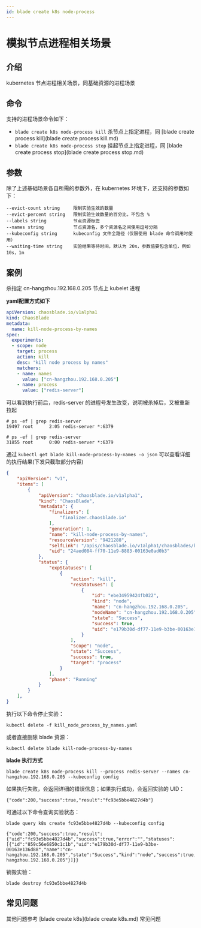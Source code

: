 ```yaml
---
id: blade create k8s node-process
---
```


# 模拟节点进程相关场景

## 介绍
kubernetes 节点进程相关场景，同基础资源的进程场景

## 命令
支持的进程场景命令如下：
* `blade create k8s node-process kill` 杀节点上指定进程，同 [blade create process kill](blade create process kill.md)
* `blade create k8s node-process stop` 挂起节点上指定进程，同 [blade create process stop](blade create process stop.md)

## 参数
除了上述基础场景各自所需的参数外，在 kubernetes 环境下，还支持的参数如下：
```
--evict-count string     限制实验生效的数量
--evict-percent string   限制实验生效数量的百分比，不包含 %
--labels string          节点资源标签
--names string           节点资源名，多个资源名之间使用逗号分隔
--kubeconfig string      kubeconfig 文件全路径（仅限使用 blade 命令调用时使用）
--waiting-time string    实验结果等待时间，默认为 20s，参数值要包含单位，例如 10s，1m
```

## 案例
杀指定 cn-hangzhou.192.168.0.205 节点上 kubelet 进程

**yaml配置方式如下**
```yaml
apiVersion: chaosblade.io/v1alpha1
kind: ChaosBlade
metadata:
  name: kill-node-process-by-names
spec:
  experiments:
  - scope: node
    target: process
    action: kill
    desc: "kill node process by names"
    matchers:
    - name: names
      value: ["cn-hangzhou.192.168.0.205"]
    - name: process
      value: ["redis-server"]
```

可以看到执行前后，redis-server 的进程号发生改变，说明被杀掉后，又被重新拉起
```
# ps -ef | grep redis-server
19497 root      2:05 redis-server *:6379

# ps -ef | grep redis-server
31855 root      0:00 redis-server *:6379
```

通过 `kubectl get blade kill-node-process-by-names -o json` 可以查看详细的执行结果(下发只截取部分内容)
```json
{
    "apiVersion": "v1",
    "items": [
        {
            "apiVersion": "chaosblade.io/v1alpha1",
            "kind": "ChaosBlade",
            "metadata": {
                "finalizers": [
                    "finalizer.chaosblade.io"
                ],
                "generation": 1,
                "name": "kill-node-process-by-names",
                "resourceVersion": "9421288",
                "selfLink": "/apis/chaosblade.io/v1alpha1/chaosblades/kill-node-process-by-names",
                "uid": "24aed084-ff70-11e9-8883-00163e0ad0b3"
            },
            "status": {
                "expStatuses": [
                    {
                        "action": "kill",
                        "resStatuses": [
                            {
                                "id": "ebe34959424fb022",
                                "kind": "node",
                                "name": "cn-hangzhou.192.168.0.205",
                                "nodeName": "cn-hangzhou.192.168.0.205",
                                "state": "Success",
                                "success": true,
                                "uid": "e179b30d-df77-11e9-b3be-00163e136d88"
                            }
                        ],
                        "scope": "node",
                        "state": "Success",
                        "success": true,
                        "target": "process"
                    }
                ],
                "phase": "Running"
            }
        }
    ],
}
```

执行以下命令停止实验：
```
kubectl delete -f kill_node_process_by_names.yaml
```
或者直接删除 blade 资源：
```
kubectl delete blade kill-node-process-by-names
```

**blade 执行方式**
```
blade create k8s node-process kill --process redis-server --names cn-hangzhou.192.168.0.205 --kubeconfig config
```
如果执行失败，会返回详细的错误信息；如果执行成功，会返回实验的 UID：
```
{"code":200,"success":true,"result":"fc93e5bbe4827d4b"}
```
可通过以下命令查询实验状态：
```
blade query k8s create fc93e5bbe4827d4b --kubeconfig config

{"code":200,"success":true,"result":{"uid":"fc93e5bbe4827d4b","success":true,"error":"","statuses":[{"id":"859c56e6850c1c1b","uid":"e179b30d-df77-11e9-b3be-00163e136d88","name":"cn-hangzhou.192.168.0.205","state":"Success","kind":"node","success":true,"nodeName":"cn-hangzhou.192.168.0.205"}]}}
```
销毁实验：
```
blade destroy fc93e5bbe4827d4b
```

## 常见问题
其他问题参考 [blade create k8s](blade create k8s.md) 常见问题
